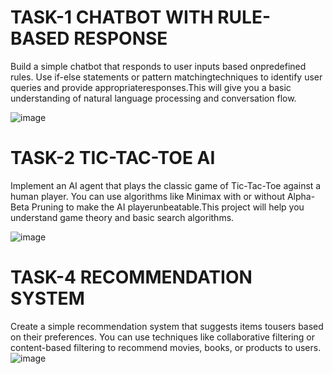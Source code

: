# TASK-1 CHATBOT WITH RULE-BASED RESPONSE
Build a simple chatbot that responds to user inputs based onpredefined rules. Use if-else statements or pattern matchingtechniques to identify user queries and provide appropriateresponses.This will give you a basic understanding of natural language processing and conversation flow.

 ![image](https://github.com/user-attachments/assets/efd349f5-2799-4c91-b028-fbab9aa88657)

# TASK-2 TIC-TAC-TOE AI
Implement an AI agent that plays the classic game of Tic-Tac-Toe against a human player. You can use algorithms like Minimax with or without Alpha-Beta Pruning to make the AI playerunbeatable.This project will help you understand game theory and basic search algorithms.

![image](https://github.com/user-attachments/assets/9583ed60-7e1f-442c-956e-6702afaf8aa3)

# TASK-4 RECOMMENDATION SYSTEM
Create a simple recommendation system that suggests items tousers based on their preferences. You can use techniques like collaborative filtering or content-based filtering to recommend
movies, books, or products to users.
![image](https://github.com/user-attachments/assets/6669acca-d7f2-4d33-acc2-56e5c2fd19b9)


